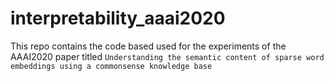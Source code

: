 # interpretability_aaai2020
This repo contains the code based used for the experiments of the AAAI2020 paper titled `Understanding the semantic content of sparse word embeddings using a commonsense knowledge base`
